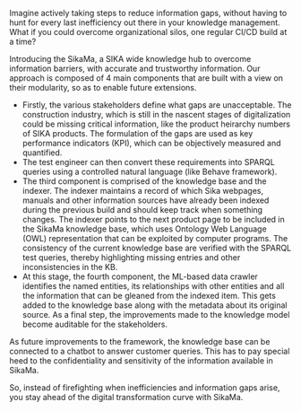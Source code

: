 Imagine actively taking steps to reduce information gaps, without having to hunt for every last inefficiency out there in your knowledge management.
What if you could overcome organizational silos, one regular CI/CD build at a time? 

Introducing the SikaMa, a SIKA wide knowledge hub to overcome information barriers, with accurate and trustworthy information. Our approach is composed of 4 main components that are built with a view on their modularity, so as to enable future extensions. 
  - Firstly, the various stakeholders define what gaps are unacceptable. The construction industry, which is still in the nascent stages of digitalization could be missing critical information, like the product heirarchy numbers of SIKA products. The formulation of the gaps are used as key performance indicators (KPI), which can be objectively measured and quantified.
  - The test engineer can then convert these requirements into SPARQL queries using a controlled natural language (like Behave framework).
  - The third component is comprised of the knowledge base and the indexer. The indexer maintains a record of which Sika webpages, manuals and other information sources have already been indexed during the previous build and should keep track when something changes. The indexer points to the next product page to be included in the SikaMa knowledge base, which uses Ontology Web Language (OWL) representation that can be exploited by computer programs. The consistency of the current knowledge base are verified with the SPARQL test queries, thereby highlighting missing entries and other inconsistencies in the KB. 
  - At this stage, the fourth component, the ML-based data crawler identifies the named entities, its relationships with other entities and all the information that can be gleaned from the indexed item. This gets added to the knowledge base along with the metadata about its original source. As a final step, the improvements made to the knowledge model become auditable for the stakeholders.

As future improvements to the framework, the knowledge base can be connected to a chatbot to answer customer queries. This has to pay special heed to the confidentiality and
sensitivity of the information available in SikaMa.

So, instead of firefighting when inefficiencies and information gaps arise, you stay ahead of the digital transformation curve with SikaMa.
